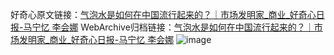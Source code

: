 好奇心原文链接：[气泡水是如何在中国流行起来的？｜市场发明家_商业_好奇心日报-马宁忆 李会娜](https://www.qdaily.com/articles/4370.html)
WebArchive归档链接：[气泡水是如何在中国流行起来的？｜市场发明家_商业_好奇心日报-马宁忆 李会娜](http://web.archive.org/web/20180923162442/http://www.qdaily.com:80/articles/4370.html)
![image](http://ww3.sinaimg.cn/large/007d5XDply1g3vg4c6i7jj30u06m47wi)